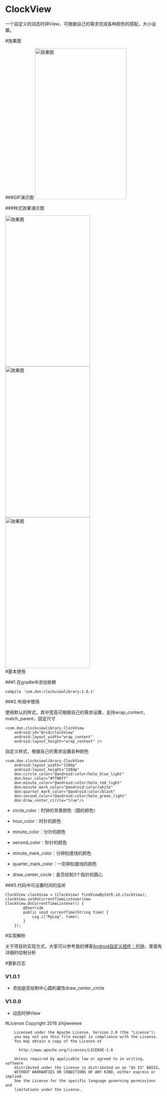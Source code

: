 # ClockView
一个自定义的动态时钟View，可根据自己的需求完成各种颜色的搭配，大小设置。

#效果图

###GIF演示图
<img src="https://github.com/zhijieeeeee/ClockView/blob/master/screenshot/preview.gif" width = "292" height = "480" alt="效果图" />

###样式效果演示图
<div>
<img src="https://github.com/zhijieeeeee/ClockView/blob/master/screenshot/pre1.png" width = "270" height = "480" alt="效果图" />
<img src="https://github.com/zhijieeeeee/ClockView/blob/master/screenshot/pre2.png" width = "270" height = "480" alt="效果图" />
<img src="https://github.com/zhijieeeeee/ClockView/blob/master/screenshot/pre3.png" width = "270" height = "480" alt="效果图" />
</div>
#基本使用

###1.在gradle中添加依赖
	
	compile 'com.don:clockviewlibrary:1.0.1'

###2.布局中使用

使用默认的样式，其中宽高可根据自己的需求设置，支持wrap\_content，match\_parent，固定尺寸

	<com.don.clockviewlibrary.ClockView
        android:id="@+id/clockView"
        android:layout_width="wrap_content"
        android:layout_height="wrap_content" />

自定义样式，根据自己的需求设置各种颜色
	
	<com.don.clockviewlibrary.ClockView
        android:layout_width="150dp"
        android:layout_height="150dp"
        don:circle_color="@android:color/holo_blue_light"
        don:hour_color="#ff00ff"
        don:minute_color="@android:color/holo_red_light"
        don:minute_mark_color="@android:color/white"
        don:quarter_mark_color="@android:color/black"
        don:second_color="@android:color/holo_green_light" 
		don:draw_center_circle="true"/>


* circle\_color：时钟的背景颜色（圆的颜色）

* hour\_color：时针的颜色

* minute\_color：分针的颜色

* second\_color：秒针的颜色

* minute\_mark\_color：分钟刻度线的颜色

* quarter\_mark\_color：一刻钟刻度线的颜色

* draw\_center\_circle：是否绘制3个指针的圆心



###3.代码中可设置时间的监听

	ClockView clockView = (ClockView) findViewById(R.id.clockView);
    clockView.setOnCurrentTimeListener(new ClockView.OnCurrentTimeListener() {
            @Override
            public void currentTime(String time) {
                Log.i("MyLog", time);
            }
        });

#实现解析

关于项目的实现方式，大家可以参考我的博客[Android自定义控件：时钟](http://blog.csdn.net/u013155862/article/details/53740211)，里面有详细的绘制分析

#更新日志
### V1.0.1
* 添加是否绘制中心圆的属性draw\_center\_circle

### V1.0.0
* 动态时钟View

#License
        Copyright 2016 zhijieeeeee

        Licensed under the Apache License, Version 2.0 (the "License");
        you may not use this file except in compliance with the License.
        You may obtain a copy of the License at

          http://www.apache.org/licenses/LICENSE-2.0

        Unless required by applicable law or agreed to in writing, software
        distributed under the License is distributed on an "AS IS" BASIS,
        WITHOUT WARRANTIES OR CONDITIONS OF ANY KIND, either express or implied.
        See the License for the specific language governing permissions and
        limitations under the License.
